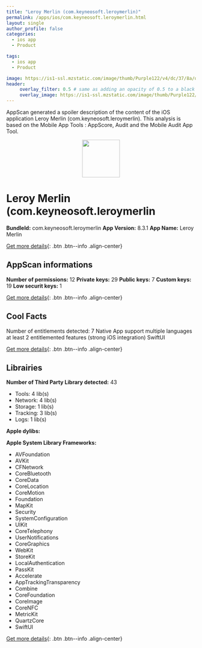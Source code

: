 ```yaml
---
title: "Leroy Merlin (com.keyneosoft.leroymerlin)"
permalink: /apps/ios/com.keyneosoft.leroymerlin.html
layout: single
author_profile: false
categories: 
  - ios app 
  - Product 

tags: 
  - ios app 
  - Product 

image: https://is1-ssl.mzstatic.com/image/thumb/Purple122/v4/dc/37/8a/dc378a35-f4d9-dcc5-6c93-f5075be32775/AppIcon-0-1x_U007emarketing-0-4-0-85-220.png/512x512bb.jpg
header: 
     overlay_filter: 0.5 # same as adding an opacity of 0.5 to a black background
     overlay_image: https://is1-ssl.mzstatic.com/image/thumb/Purple122/v4/dc/37/8a/dc378a35-f4d9-dcc5-6c93-f5075be32775/AppIcon-0-1x_U007emarketing-0-4-0-85-220.png/512x512bb.jpg
---
```

AppScan generated a spoiler description of the content of the iOS application Leroy Merlin (com.keyneosoft.leroymerlin). This analysis is based on the Mobile App Tools : AppScore, Audit and the Mobile Audit App Tool.

  
  
<div style="text-align: center;"><img src="https://is1-ssl.mzstatic.com/image/thumb/Purple122/v4/dc/37/8a/dc378a35-f4d9-dcc5-6c93-f5075be32775/AppIcon-0-1x_U007emarketing-0-4-0-85-220.png/512x512bb.jpg" width="100" height="100"></div>  
  
# Leroy Merlin (com.keyneosoft.leroymerlin

**BundleId:** com.keyneosoft.leroymerlin
**App Version:** 8.3.1
**App Name:** Leroy Merlin


[Get more details](/pricing.html){: .btn .btn--info .align-center}  
  
## AppScan informations 

**Number of permissions:** 12
**Private keys:** 29
**Public keys:** 7
**Custom keys:** 19
**Low securit keys:** 1
  
[Get more details](/pricing.html){: .btn .btn--info .align-center}

## Cool Facts

Number of entitlements detected: 7
Native App
support multiple languages
at least 2 entitlemented features (strong iOS integration)
SwiftUI
  
[Get more details](/pricing.html){: .btn .btn--info .align-center}

## Librairies 
**Number of Third Party Library detected:** 43
- Tools: 4 lib(s)
- Network: 4 lib(s)
- Storage: 1 lib(s)
- Tracking: 3 lib(s)
- Logs: 1 lib(s)

**Apple dylibs:**


**Apple System Library Frameworks:**
- AVFoundation
- AVKit
- CFNetwork
- CoreBluetooth
- CoreData
- CoreLocation
- CoreMotion
- Foundation
- MapKit
- Security
- SystemConfiguration
- UIKit
- CoreTelephony
- UserNotifications
- CoreGraphics
- WebKit
- StoreKit
- LocalAuthentication
- PassKit
- Accelerate
- AppTrackingTransparency
- Combine
- CoreFoundation
- CoreImage
- CoreNFC
- MetricKit
- QuartzCore
- SwiftUI


  
[Get more details](/pricing.html){: .btn .btn--info .align-center}

